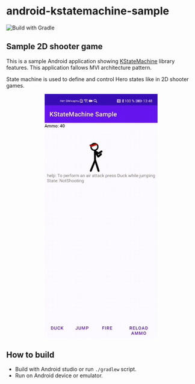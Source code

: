 # android-kstatemachine-sample

![Build with Gradle](https://github.com/KStateMachine/android-kstatemachine-sample/workflows/Build%20and%20test%20with%20Gradle/badge.svg)

## Sample 2D shooter game

This is a sample Android application showing [KStateMachine](https://github.com/nsk90/kstatemachine) library features.
This application fallows MVI architecture pattern.

State machine is used to define and control Hero states like in 2D shooter games.

<p align="center">
  <img src="./images/android-app-sample.gif" alt="App sample" width="300"/>
</p>

## How to build

* Build with Android studio or run `./gradlew` script.
* Run on Android device or emulator.
